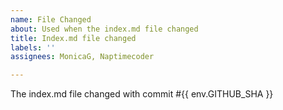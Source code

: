```yaml
---
name: File Changed
about: Used when the index.md file changed
title: Index.md file changed
labels: ''
assignees: MonicaG, Naptimecoder

---
```


The index.md file changed with commit #{{ env.GITHUB_SHA }}
